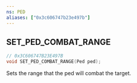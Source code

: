 ```yaml
---
ns: PED
aliases: ["0x3c606747b23e497b"]
---
```

## SET_PED_COMBAT_RANGE

```c
// 0x3C606747B23E497B
void SET_PED_COMBAT_RANGE(Ped ped);
```

Sets the range that the ped will combat the target.


